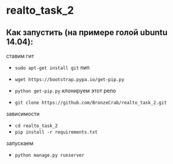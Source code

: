 # realto_task_2

## Как запустить (на примере голой ubuntu 14.04):

ставим гит

-  `sudo apt-get install git`
пип
-  `wget https://bootstrap.pypa.io/get-pip.py`
-  `python get-pip.py`
клонируем этот репо

-  `git clone https://github.com/BronzeCrab/realto_task_2.git`

зависимости

-  `cd realto_task_2`
-  `pip install -r requirements.txt`

запускаем
- `python manage.py runserver`


